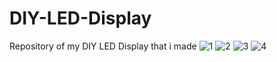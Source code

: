 # DIY-LED-Display
Repository of my DIY LED Display that i made
![1](https://github.com/Miszuszix/DIY-LED-Display/assets/95759170/62cc4e12-9c1f-4ed3-b12c-6731ebecdc80)
![2](https://github.com/Miszuszix/DIY-LED-Display/assets/95759170/eb2735b4-1a7e-4bbc-9a54-4fa0ba3514ff)
![3](https://github.com/Miszuszix/DIY-LED-Display/assets/95759170/d01bb810-7265-4f1a-bbb1-ab1cc17b2777)
![4](https://github.com/Miszuszix/DIY-LED-Display/assets/95759170/df03649a-d02b-4b02-b4b8-8bd89203e9e4)
